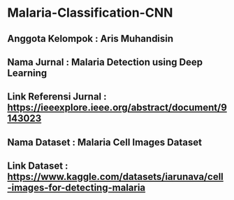 # Malaria-Classification-CNN
## Anggota Kelompok : Aris Muhandisin
## Nama Jurnal : Malaria Detection using Deep Learning
## Link Referensi Jurnal : https://ieeexplore.ieee.org/abstract/document/9143023
## Nama Dataset : Malaria Cell Images Dataset
## Link Dataset : https://www.kaggle.com/datasets/iarunava/cell-images-for-detecting-malaria